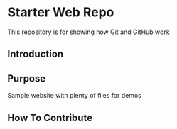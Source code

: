 # Starter Web Repo
This repository is for showing how Git and GitHub work

## Introduction

## Purpose

Sample website with plenty of files for demos

## How To Contribute

